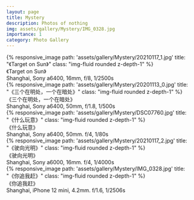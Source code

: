 ```yaml
---
layout: page
title: Mystery
description: Photos of nothing
img: assets/gallery/Mystery/IMG_0328.jpg
importance: 1
category: Photo Gallery
---
```


<div class="row justify-content-sm-center">
    <div class="col-sm-6 mt-3 mt-md-0">
        {% responsive_image path: 'assets/gallery/Mystery/20210117_1.jpg' title: "《Target on Sun》" class: "img-fluid rounded z-depth-1" %}
        <div class="caption">
            《Target on Sun》<br>
            Shanghai, Sony a6400, 16mm, f/8, 1/2500s
        </div>
    </div>
    <div class="col-sm-6 mt-3 mt-md-0">
        {% responsive_image path: 'assets/gallery/Mystery/20201113_0.jpg' title: "《三个在明处，一个在暗处》" class: "img-fluid rounded z-depth-1" %}
        <div class="caption">
            《三个在明处，一个在暗处》<br>
            Shanghai, Sony a6400, 50mm, f/1.8, 1/500s
        </div>
    </div>
</div>

<div class="row">
    <div class="col-sm mt-3 mt-md-0">
        {% responsive_image path: 'assets/gallery/Mystery/DSC07760.jpg' title: "《什么玩意》" class: "img-fluid rounded z-depth-1" %}
    </div>
</div>
<div class="caption">
    《什么玩意》<br>
    Shanghai, Sony a6400, 50mm. f/4, 1/80s
</div>


<div class="row">
    <div class="col-sm mt-3 mt-md-0">
        {% responsive_image path: 'assets/gallery/Mystery/20210117_2.jpg' title: "《驶向光明》" class: "img-fluid rounded z-depth-1" %}
    </div>
</div>
<div class="caption">
    《驶向光明》<br>
    Shanghai, Sony a6000, 16mm. f/4, 1/4000s
</div>


<div class="row">
    <div class="col-sm mt-3 mt-md-0">
        {% responsive_image path: 'assets/gallery/Mystery/IMG_0328.jpg' title: "《你追我赶》" class: "img-fluid rounded z-depth-1" %}
    </div>
</div>
<div class="caption">
    《你追我赶》<br>
    Shanghai, iPhone 12 mini, 4.2mm. f/1.6, 1/2506s
</div>